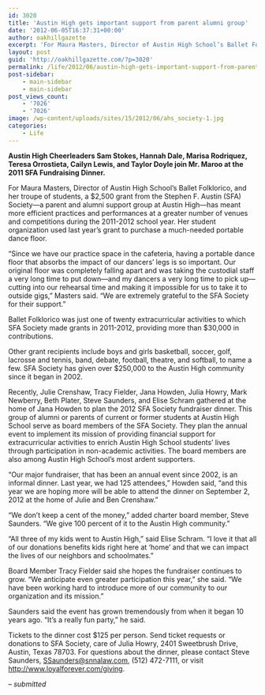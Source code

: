 ```yaml
---
id: 3020
title: 'Austin High gets important support from parent alumni group'
date: '2012-06-05T16:37:31+00:00'
author: oakhillgazette
excerpt: 'For Maura Masters, Director of Austin High School’s Ballet Folklorico, and her troupe of students, a $2,500 grant from the Stephen F. Austin (SFA) Society—a parent and alumni support group at Austin High—has meant more efficient practices and performances at a greater number of venues and competitions during the 2011-2012 school year.'
layout: post
guid: 'http://oakhillgazette.com/?p=3020'
permalink: /life/2012/06/austin-high-gets-important-support-from-parent-alumni-group/
post-sidebar:
    - main-sidebar
    - main-sidebar
post_views_count:
    - '7026'
    - '7026'
image: /wp-content/uploads/sites/15/2012/06/ahs_society-1.jpg
categories:
    - Life
---
```


**Austin High Cheerleaders Sam Stokes, Hannah Dale, Marisa Rodriquez, Teresa Orrostieta, Cailyn Lewis, and Taylor Doyle join Mr. Maroo at the 2011 SFA Fundraising Dinner.**

For Maura Masters, Director of Austin High School’s Ballet Folklorico, and her troupe of students, a $2,500 grant from the Stephen F. Austin (SFA) Society—a parent and alumni support group at Austin High—has meant more efficient practices and performances at a greater number of venues and competitions during the 2011-2012 school year. Her student organization used last year’s grant to purchase a much-needed portable dance floor.

“Since we have our practice space in the cafeteria, having a portable dance floor that absorbs the impact of our dancers’ legs is so important. Our original floor was completely falling apart and was taking the custodial staff a very long time to put down—and my dancers a very long time to pick up—cutting into our rehearsal time and making it impossible for us to take it to outside gigs,” Masters said. “We are extremely grateful to the SFA Society for their support.”

Ballet Folklorico was just one of twenty extracurricular activities to which SFA Society made grants in 2011-2012, providing more than $30,000 in contributions.

Other grant recipients include boys and girls basketball, soccer, golf, lacrosse and tennis, band, debate, football, theatre, and softball, to name a few. SFA Society has given over $250,000 to the Austin High community since it began in 2002.

Recently, Julie Crenshaw, Tracy Fielder, Jana Howden, Julia Howry, Mark Newberry, Beth Plater, Steve Saunders, and Elise Schram gathered at the home of Jana Howden to plan the 2012 SFA Society fundraiser dinner. This group of alumni or parents of current or former students at Austin High School serve as board members of the SFA Society. They plan the annual event to implement its mission of providing financial support for extracurricular activities to enrich Austin High School students’ lives through participation in non-academic activities. The board members are also among Austin High School’s most ardent supporters.

“Our major fundraiser, that has been an annual event since 2002, is an informal dinner. Last year, we had 125 attendees,” Howden said, “and this year we are hoping more will be able to attend the dinner on September 2, 2012 at the home of Julie and Ben Crenshaw.”

“We don’t keep a cent of the money,” added charter board member, Steve Saunders. “We give 100 percent of it to the Austin High community.”

“All three of my kids went to Austin High,” said Elise Schram. “I love it that all of our donations benefits kids right here at ‘home’ and that we can impact the lives of our neighbors and schoolmates.”

Board Member Tracy Fielder said she hopes the fundraiser continues to grow. “We anticipate even greater participation this year,” she said. “We have been working hard to introduce more of our community to our organization and its mission.”

Saunders said the event has grown tremendously from when it began 10 years ago. “It’s a really fun party,” he said.

Tickets to the dinner cost $125 per person. Send ticket requests or donations to SFA Society, care of Julia Howry, 2401 Sweetbrush Drive, Austin, Texas 78703. For questions about the dinner, please contact Steve Saunders, SSaunders@snnalaw.com, (512) 472-7111, or visit http://www.loyalforever.com/giving.

*– submitted*